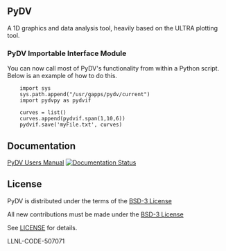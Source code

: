 ## PyDV 

A 1D graphics and data analysis tool, heavily based on the ULTRA plotting tool.

### PyDV Importable Interface Module ###
You can now call most of PyDV's functionality from within a Python script. Below is an example of how to do this.
        
        import sys
        sys.path.append("/usr/gapps/pydv/current")
        import pydvpy as pydvif

        curves = list()
        curves.append(pydvif.span(1,10,6))
        pydvif.save('myFile.txt', curves)
        
## Documentation

[PyDV Users Manual](https://pydv.readthedocs.io/en/latest/) [![Documentation Status](https://readthedocs.org/projects/pydv/badge/?version=latest)](https://pydv.readthedocs.io/en/latest/?badge=latest)

## License

PyDV is distributed under the terms of the [BSD-3 License](LICENSE)

All new contributions must be made under the [BSD-3 License](LICENSE)

See [LICENSE](LICENSE) for details.

LLNL-CODE-507071
